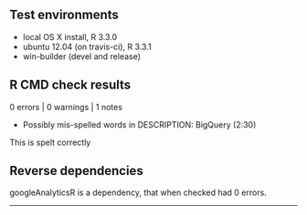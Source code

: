 ## Test environments
* local OS X install, R 3.3.0
* ubuntu 12.04 (on travis-ci), R 3.3.1
* win-builder (devel and release)

## R CMD check results

0 errors | 0 warnings | 1 notes

* Possibly mis-spelled words in DESCRIPTION:
  BigQuery (2:30)
  
This is spelt correctly

## Reverse dependencies

googleAnalyticsR is a dependency, that when checked had 0 errors. 

---
